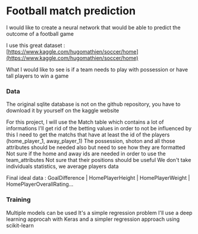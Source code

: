 # Football match prediction

I would like to create a neural network that would be able to predict the outcome of a football game

I use this great dataset : [https://www.kaggle.com/hugomathien/soccer/home](https://www.kaggle.com/hugomathien/soccer/home)

What I would like to see is if a team needs to play with possession or have tall players to win a game

### Data

The original sqlite database is not on the github repository, you have to download it by yourself on the kaggle website

For this project, I will use the Match table which contains a lot of informations
I'll get rid of the betting values in order to not be influenced by this
I need to get the matchs that have at least the id of the players (home_player_1, away_player_1)
The possession, shoton and all those attributes should be needed also but need to see how they are formatted
Not sure if the home and away ids are needed in order to use the team_attributes
Not sure that their positions should be useful
We don't take individuals statistics, we average players data

Final ideal data :
GoalDifference | HomePlayerHeight | HomePlayerWeight | HomePlayerOverallRating...

### Training

Multiple models can be used
It's a simple regression problem
I'll use a deep learning approcah with Keras and a simpler regression approach using scikit-learn
